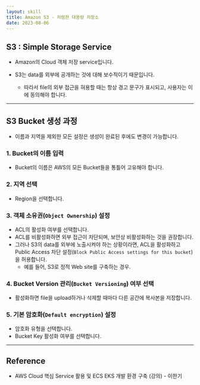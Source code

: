 ```yaml
---
layout: skill
title: Amazon S3 - 저렴한 대용량 저장소
date: 2023-08-06
---
```



## S3 : Simple Storage Service

- Amazon의 Cloud 객체 저장 service입니다.

- S3는 data를 외부에 공개하는 것에 대해 보수적이기 때문입니다.
    - 따라서 file의 외부 접근을 혀용할 때는 항상 경고 문구가 표시되고, 사용자는 이에 동의해야 합니다.


---


## S3 Bucket 생성 과정

- 이름과 지역을 제외한 모든 설정은 생성이 완료된 후에도 변경이 가능합니다.


### 1. Bucket의 이름 입력

- Bucket의 이름은 AWS의 모든 Bucket들을 통틀어 고유해야 합니다.


### 2. 지역 선택

- Region을 선택합니다.


### 3. 객체 소유권(`Object Ownership`) 설정

- ACL의 활성화 여부를 선택합니다.
- ACL를 비활성화하면 외부 접근이 차단되며, 보안상 비활성화하는 것을 권장합니다.
- 그러나 S3의 data를 외부에 노출시켜야 하는 상황이라면, ACL을 활성화하고 Public Access 차단 설정(`Block Public Access settings for this bucket`)을 허용합니다.
    - 예를 들어, S3로 정적 Web site를 구축하는 경우.


### 4. Bucket Version 관리(`Bucket Versioning`) 여부 선택

- 활성화하면 file을 upload하거나 삭제할 때마다 다른 공간에 복사본을 저장합니다.


### 5. 기본 암호화(`Default encryption`) 설정

- 암호화 유형을 선택합니다.
- Bucket Key 활성화 여부를 선택합니다.


---


## Reference

- AWS Cloud 핵심 Service 활용 및 ECS EKS 개발 환경 구축 (강의) - 이한기
